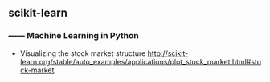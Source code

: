 ## scikit-learn
### —— Machine Learning in Python

* Visualizing the stock market structure
http://scikit-learn.org/stable/auto_examples/applications/plot_stock_market.html#stock-market
